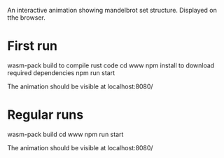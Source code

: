 An interactive animation showing mandelbrot set structure. Displayed on tthe browser.

# First run
wasm-pack build
to compile rust code
cd www
npm install
to download required dependencies
npm run start

The animation should be visible at localhost:8080/

# Regular runs
wasm-pack build
cd www
npm run start

The animation should be visible at localhost:8080/
